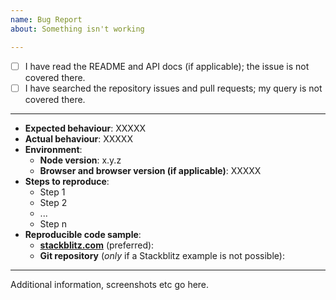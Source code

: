 ```yaml
---
name: Bug Report
about: Something isn't working

---
```


- [ ] I have read the README and API docs (if applicable); the issue is not covered there.
- [ ] I have searched the repository issues and pull requests; my query is not covered there.

-----

- **Expected behaviour**: XXXXX
- **Actual behaviour**: XXXXX
- **Environment**:
  - **Node version**: x.y.z
  - **Browser and browser version (if applicable)**: XXXXX 
- **Steps to reproduce**:
  - Step 1
  - Step 2
  - ...
  - Step n
- **Reproducible code sample**:
  - **[stackblitz.com](https://stackblitz.com)** (preferred):
  - **Git repository** (*only* if a Stackblitz example is not possible):
  
-----

Additional information, screenshots etc go here.
